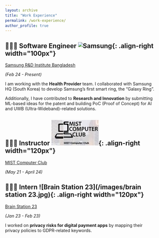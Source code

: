 ```yaml
---
layout: archive
title: "Work Experience"
permalink: /work-experience/
author_profile: true
---
```


## 👨🏻‍🔬 Software Engineer ![Samsung](/images/samsung.png){: .align-right width="100px"}
[Samsung R&D Institute Bangladesh](https://research.samsung.com/srbd)

*(Feb 24 - Present)*

I am working with the **Health Provider** team. I collaborated with Samsung HQ (South Korea) to develop Samsung’s first smart ring, the “Galaxy Ring”.

Additionally, I have contributed to **Research and Innovation** by submitting ML-based ideas for the patent and building PoC (Proof of Concept) for AI and UWB (Ultra-Wideband)-related solutions.

## 👨🏻‍🔬 Instructor ![MIST Computer Club](/images/mcc-logo.jpg){: .align-right width="120px"}
[MIST Computer Club](https://mist.ac.bd/page/computer-club1)

*(May 21 - April 24)*


## 👨🏻‍🔬 Intern ![Brain Station 23](/images/brain station 23.jpg){: .align-right width="120px"}
[Brain Station 23](https://brainstation-23.com/)

*(Jan 23 - Feb 23)*

I worked on **privacy risks for digital payment apps** by mapping their privacy policies to GDPR-related keywords.
